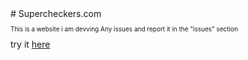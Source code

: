 <!DOCTYPE html>
<html>
  <body>
    # Supercheckers.com
    <p style="font-size:10px;">This is a website i am devving
    Any issues and report it in the "issues" section</p>
    try it <a href="https://raw.githack.com/Yoyo398/Supercheckers.com/7e30da18dc4c9247f33d1e0947fcab1f5dbc09de/Supercheckers.com%20-%20Copy/Home/Checkers/Supercheckers%20base.html">here</a>
      </p>
   </body>
</html>
